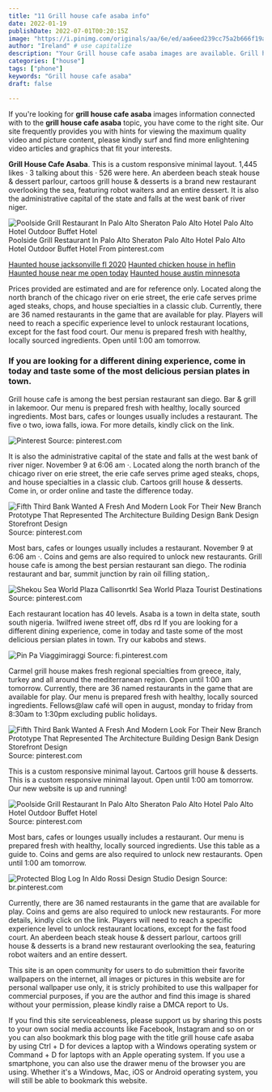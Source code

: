 ```yaml
---
title: "11 Grill house cafe asaba info"
date: 2022-01-19
publishDate: 2022-07-01T00:20:15Z
image: "https://i.pinimg.com/originals/aa/6e/ed/aa6eed239cc75a2b666f19a06a5b7d30.jpg"
author: "Ireland" # use capitalize
description: "Your Grill house cafe asaba images are available. Grill house cafe asaba are a topic that is being searched for and liked by netizens now. You can Find and Download the Grill house cafe asaba files here. Find and Download all free photos and vectors."
categories: ["house"]
tags: ["phone"]
keywords: "Grill house cafe asaba"
draft: false

---
```


If you're looking for **grill house cafe asaba** images information connected with to the **grill house cafe asaba** topic, you have come to the right  site.  Our site frequently  provides you with  hints  for viewing  the maximum  quality video and picture  content, please kindly surf and find more enlightening video articles and graphics  that fit your interests.

**Grill House Cafe Asaba**. This is a custom responsive minimal layout. 1,445 likes · 3 talking about this · 526 were here. An aberdeen beach steak house &amp; dessert parlour, cartoos grill house &amp; desserts is a brand new restaurant overlooking the sea, featuring robot waiters and an entire dessert. It is also the administrative capital of the state and falls at the west bank of river niger.

![Poolside Grill Restaurant In Palo Alto Sheraton Palo Alto Hotel Palo Alto Hotel Outdoor Buffet Hotel](https://i.pinimg.com/originals/8d/66/00/8d6600273d8f91b87beefc430d643ecd.png "Poolside Grill Restaurant In Palo Alto Sheraton Palo Alto Hotel Palo Alto Hotel Outdoor Buffet Hotel")
Poolside Grill Restaurant In Palo Alto Sheraton Palo Alto Hotel Palo Alto Hotel Outdoor Buffet Hotel From pinterest.com

[Haunted house jacksonville fl 2020](/haunted-house-jacksonville-fl-2020/)
[Haunted chicken house in heflin](/haunted-chicken-house-in-heflin/)
[Haunted house near me open today](/haunted-house-near-me-open-today/)
[Haunted house austin minnesota](/haunted-house-austin-minnesota/)

Prices provided are estimated and are for reference only. Located along the north branch of the chicago river on erie street, the erie cafe serves prime aged steaks, chops, and house specialties in a classic club. Currently, there are 36 named restaurants in the game that are available for play. Players will need to reach a specific experience level to unlock restaurant locations, except for the fast food court. Our menu is prepared fresh with healthy, locally sourced ingredients. Open until 1:00 am tomorrow.

### If you are looking for a different dining experience, come in today and taste some of the most delicious persian plates in town.

Grill house cafe is among the best persian restaurant san diego. Bar &amp; grill in lakemoor. Our menu is prepared fresh with healthy, locally sourced ingredients. Most bars, cafes or lounges usually includes a restaurant. The five o two, iowa falls, iowa. For more details, kindly click on the link.


![Pinterest](https://i.pinimg.com/originals/fd/af/d3/fdafd3ab3fa9091484a63ad010789483.jpg "Pinterest")
Source: pinterest.com

It is also the administrative capital of the state and falls at the west bank of river niger. November 9 at 6:06 am ·. Located along the north branch of the chicago river on erie street, the erie cafe serves prime aged steaks, chops, and house specialties in a classic club. Cartoos grill house &amp; desserts. Come in, or order online and taste the difference today.

![Fifth Third Bank Wanted A Fresh And Modern Look For Their New Branch Prototype That Represented The Architecture Building Design Bank Design Storefront Design](https://i.pinimg.com/originals/1e/f0/80/1ef080c0f40e40ffadf5e1677255fd2d.jpg "Fifth Third Bank Wanted A Fresh And Modern Look For Their New Branch Prototype That Represented The Architecture Building Design Bank Design Storefront Design")
Source: pinterest.com

Most bars, cafes or lounges usually includes a restaurant. November 9 at 6:06 am ·. Coins and gems are also required to unlock new restaurants. Grill house cafe is among the best persian restaurant san diego. The rodinia restaurant and bar, summit junction by rain oil filling station,.

![Shekou Sea World Plaza Callisonrtkl Sea World Plaza Tourist Destinations](https://i.pinimg.com/736x/93/fa/5b/93fa5b13d9d72390b5a28d108d756649--sea-world-plaza.jpg "Shekou Sea World Plaza Callisonrtkl Sea World Plaza Tourist Destinations")
Source: pinterest.com

Each restaurant location has 40 levels. Asaba is a town in delta state, south south nigeria. 1wilfred iwene street off, dbs rd If you are looking for a different dining experience, come in today and taste some of the most delicious persian plates in town. Try our kabobs and stews.

![Pin Pa Viaggimiraggi](https://i.pinimg.com/originals/c6/26/ff/c626ff19bc28aa7fbebca32285e55ce4.png "Pin Pa Viaggimiraggi")
Source: fi.pinterest.com

Carmel grill house makes fresh regional specialties from greece, italy, turkey and all around the mediterranean region. Open until 1:00 am tomorrow. Currently, there are 36 named restaurants in the game that are available for play. Our menu is prepared fresh with healthy, locally sourced ingredients. Fellows@law café will open in august, monday to friday from 8:30am to 1:30pm excluding public holidays.

![Fifth Third Bank Wanted A Fresh And Modern Look For Their New Branch Prototype That Represented The Architecture Building Design Bank Design Storefront Design](https://i.pinimg.com/favicons/a150a5194199dc2a7e86a55b81d01abbd2b4c010acf1115faa657e56.png?1e553d54cddeb40ac8e3322bf7a06e79 "Fifth Third Bank Wanted A Fresh And Modern Look For Their New Branch Prototype That Represented The Architecture Building Design Bank Design Storefront Design")
Source: pinterest.com

This is a custom responsive minimal layout. Cartoos grill house &amp; desserts. This is a custom responsive minimal layout. Open until 1:00 am tomorrow. Our new website is up and running!

![Poolside Grill Restaurant In Palo Alto Sheraton Palo Alto Hotel Palo Alto Hotel Outdoor Buffet Hotel](https://i.pinimg.com/originals/8d/66/00/8d6600273d8f91b87beefc430d643ecd.png "Poolside Grill Restaurant In Palo Alto Sheraton Palo Alto Hotel Palo Alto Hotel Outdoor Buffet Hotel")
Source: pinterest.com

Most bars, cafes or lounges usually includes a restaurant. Our menu is prepared fresh with healthy, locally sourced ingredients. Use this table as a guide to. Coins and gems are also required to unlock new restaurants. Open until 1:00 am tomorrow.

![Protected Blog Log In Aldo Rossi Design Studio Design](https://i.pinimg.com/originals/aa/6e/ed/aa6eed239cc75a2b666f19a06a5b7d30.jpg "Protected Blog Log In Aldo Rossi Design Studio Design")
Source: br.pinterest.com

Currently, there are 36 named restaurants in the game that are available for play. Coins and gems are also required to unlock new restaurants. For more details, kindly click on the link. Players will need to reach a specific experience level to unlock restaurant locations, except for the fast food court. An aberdeen beach steak house &amp; dessert parlour, cartoos grill house &amp; desserts is a brand new restaurant overlooking the sea, featuring robot waiters and an entire dessert.

This site is an open community for users to do submittion their favorite wallpapers on the internet, all images or pictures in this website are for personal wallpaper use only, it is stricly prohibited to use this wallpaper for commercial purposes, if you are the author and find this image is shared without your permission, please kindly raise a DMCA report to Us.

If you find this site serviceableness, please support us by sharing this posts to your own social media accounts like Facebook, Instagram and so on or you can also bookmark this blog page with the title grill house cafe asaba by using Ctrl + D for devices a laptop with a Windows operating system or Command + D for laptops with an Apple operating system. If you use a smartphone, you can also use the drawer menu of the browser you are using. Whether it's a Windows, Mac, iOS or Android operating system, you will still be able to bookmark this website.
